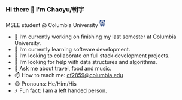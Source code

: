 ### Hi there 👋 I'm Chaoyu/朝宇

MSEE student @ Columbia University <img height="20px" alt="columbia" src="./columbia-icon.png" />

- 🔭 I’m currently working on finishing my last semester at Columbia University.
- 🌱 I’m currently learning software development.
- 👯 I’m looking to collaborate on full stack development projects.
- 🤔 I’m looking for help with data structures and algorithms. 
- 💬 Ask me about travel, food and music.
- 📫 How to reach me: cf2859@columbia.edu
- 😄 Pronouns: He/Him/His
- ⚡ Fun fact: I am a left handed person. 


<!--
**JakeFn123/JakeFn123** is a ✨ _special_ ✨ repository because its `README.md` (this file) appears on your GitHub profile.

Here are some ideas to get you started:

- 🔭 I’m currently working on ...
- 🌱 I’m currently learning ...
- 👯 I’m looking to collaborate on ...
- 🤔 I’m looking for help with ...
- 💬 Ask me about ...
- 📫 How to reach me: ...
- 😄 Pronouns: ...
- ⚡ Fun fact: ...
-->
